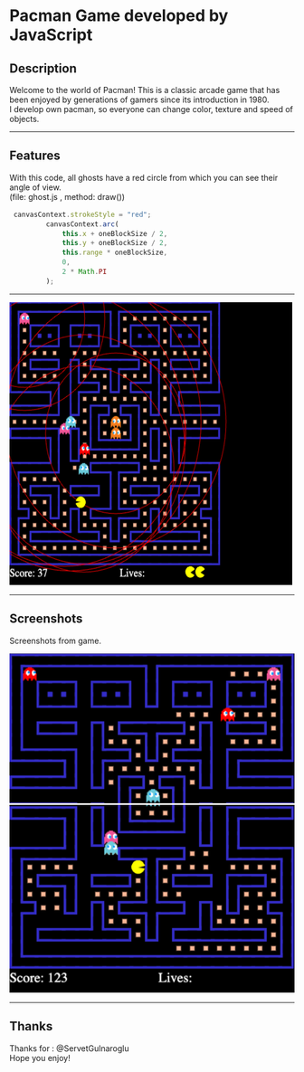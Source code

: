 # Pacman Game developed by JavaScript

## Description

Welcome to the world of Pacman! This is a classic arcade game that has been enjoyed by generations of gamers since its introduction in 1980. <br />
I develop own pacman, so everyone can change color, texture and speed of objects.

---

## Features

With this code, all ghosts have a red circle from which you can see their angle of view. <br />
(file: ghost.js , method: draw())

```javascript
 canvasContext.strokeStyle = "red";
         canvasContext.arc(
             this.x + oneBlockSize / 2,
             this.y + oneBlockSize / 2,
             this.range * oneBlockSize,
             0,
             2 * Math.PI
         );
```

---

<img src='3.png' height='500' width='500'>

---

## Screenshots

Screenshots from game. <br />

![Screenshot](1.png) 
![Screenshot](2.png)       

---

## Thanks

Thanks for : @ServetGulnaroglu <br />
Hope you enjoy!
